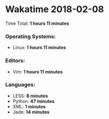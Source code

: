 # Wakatime 2018-02-08

Time Total: **1 hours 11 minutes**

### Operating Systems:
- Linux: **1 hours 11 minutes** 

### Editors:
- Vim: **1 hours 11 minutes** 

### Languages:
- LESS: **8 minutes** 
- Python: **47 minutes** 
- XML: **1 minutes** 
- Jade: **14 minutes** 

